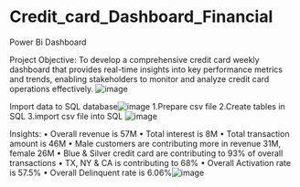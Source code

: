 # Credit_card_Dashboard_Financial
Power Bi Dashboard

Project Objective:
To develop a comprehensive credit card weekly dashboard that provides real-time insights into key performance metrics and trends, enabling stakeholders to monitor and analyze credit card operations effectively.
![image](https://github.com/Thanveerahmedshaik/Credit_card_Dashboard_Financial/assets/70219041/319c20d0-08f9-4bdb-9234-913b13f20c2e)

Import data to SQL database![image](https://github.com/Thanveerahmedshaik/Credit_card_Dashboard_Financial/assets/70219041/1181a0c1-b7fa-4329-9c4b-c8785a12c407)
1.Prepare csv file 
2.Create tables in SQL
3.import csv file into SQL
![image](https://github.com/Thanveerahmedshaik/Credit_card_Dashboard_Financial/assets/70219041/90bfaf01-b9c5-4d7d-bf7b-730812c040f8)

Insights:
• Overall revenue is 57M 
• Total interest is 8M 
• Total transaction amount is 46M 
• Male customers are contributing more in revenue 31M, female 26M 
• Blue & Silver credit card are contributing to 93% of overall transactions 
• TX, NY & CA is contributing to 68% 
• Overall Activation rate is 57.5% 
• Overall Delinquent rate is 6.06%![image](https://github.com/Thanveerahmedshaik/Credit_card_Dashboard_Financial/assets/70219041/9995073a-6c00-401d-84fa-de2dce0b9035)
